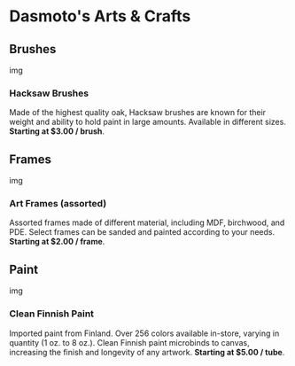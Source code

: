 # Dasmoto's Arts & Crafts

## Brushes
img
### Hacksaw Brushes
Made of the highest quality oak, Hacksaw brushes are known for their weight and ability to hold paint in large amounts. Available in different sizes. **Starting at $3.00 / brush**.

## Frames
img
### Art Frames (assorted)
Assorted frames made of different material, including MDF, birchwood, and PDE. Select frames can be sanded and painted according to your needs. **Starting at $2.00 / frame**.

## Paint
img
### Clean Finnish Paint
Imported paint from Finland. Over 256 colors available in-store, varying in quantity (1 oz. to 8 oz.). Clean Finnish paint microbinds to canvas, increasing the finish and longevity of any artwork. **Starting at $5.00 / tube**.